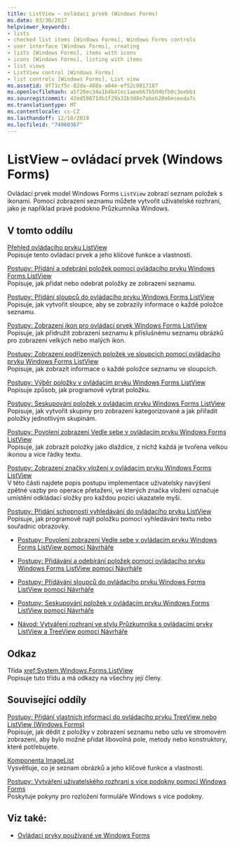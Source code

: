 ```yaml
---
title: ListView – ovládací prvek (Windows Forms)
ms.date: 03/30/2017
helpviewer_keywords:
- lists
- checked list items [Windows Forms], Windows Forms controls
- user interface [Windows Forms], creating
- lists [Windows Forms], items with icons
- icons [Windows Forms], listing with items
- list views
- ListView control [Windows Forms]
- list controls [Windows Forms], List view
ms.assetid: 9f71cf5c-82da-488a-a04e-ef52c0817187
ms.openlocfilehash: a5f20ec34a1b4b41ec1aee667b5d4bfb0c3eebb1
ms.sourcegitcommit: 42ed59871db1f29a32b3d8e7abeb20e6eceeda7c
ms.translationtype: MT
ms.contentlocale: cs-CZ
ms.lasthandoff: 12/10/2019
ms.locfileid: "74960367"
---
```

# <a name="listview-control-windows-forms"></a>ListView – ovládací prvek (Windows Forms)
Ovládací prvek model Windows Forms `ListView` zobrazí seznam položek s ikonami. Pomocí zobrazení seznamu můžete vytvořit uživatelské rozhraní, jako je například pravé podokno Průzkumníka Windows.  
  
## <a name="in-this-section"></a>V tomto oddílu  
 [Přehled ovládacího prvku ListView](listview-control-overview-windows-forms.md)  
 Popisuje tento ovládací prvek a jeho klíčové funkce a vlastnosti.  
  
 [Postupy: Přidání a odebrání položek pomocí ovládacího prvku Windows Forms ListView](how-to-add-and-remove-items-with-the-windows-forms-listview-control.md)  
 Popisuje, jak přidat nebo odebrat položky ze zobrazení seznamu.  
  
 [Postupy: Přidání sloupců do ovládacího prvku Windows Forms ListView](how-to-add-columns-to-the-windows-forms-listview-control.md)  
 Popisuje, jak vytvořit sloupce, aby se zobrazily informace o každé položce seznamu.  
  
 [Postupy: Zobrazení ikon pro ovládací prvek Windows Forms ListView](how-to-display-icons-for-the-windows-forms-listview-control.md)  
 Popisuje, jak přidružit zobrazení seznamu k příslušnému seznamu obrázků pro zobrazení velkých nebo malých ikon.  
  
 [Postupy: Zobrazení podřízených položek ve sloupcích pomocí ovládacího prvku Windows Forms ListView](how-to-display-subitems-in-columns-with-the-windows-forms-listview-control.md)  
 Popisuje, jak zobrazit informace o každé položce seznamu ve sloupcích.  
  
 [Postupy: Výběr položky v ovládacím prvku Windows Forms ListView](how-to-select-an-item-in-the-windows-forms-listview-control.md)  
 Popisuje způsob, jak programově vybrat položku.  
  
 [Postupy: Seskupování položek v ovládacím prvku Windows Forms ListView](how-to-group-items-in-a-windows-forms-listview-control.md)  
 Popisuje, jak vytvořit skupiny pro zobrazení kategorizované a jak přiřadit položky jednotlivým skupinám.  
  
 [Postupy: Povolení zobrazení Vedle sebe v ovládacím prvku Windows Forms ListView](how-to-enable-tile-view-in-a-windows-forms-listview-control.md)  
 Popisuje, jak zobrazit položky jako dlaždice, z nichž každá je tvořena velkou ikonou a více řádky textu.  
  
 [Postupy: Zobrazení značky vložení v ovládacím prvku Windows Forms ListView](how-to-display-an-insertion-mark-in-a-windows-forms-listview-control.md)  
 V této části najdete popis postupu implementace uživatelsky navýšení zpětné vazby pro operace přetažení, ve kterých značka vložení označuje umístění odkládací složky pro každou pozici ukazatele myši.  
  
 [Postupy: Přidání schopností vyhledávání do ovládacího prvku ListView](how-to-add-search-capabilities-to-a-listview-control.md)  
 Popisuje, jak programově najít položku pomocí vyhledávání textu nebo souřadnic obrazovky.  
  
- [Postupy: Povolení zobrazení Vedle sebe v ovládacím prvku Windows Forms ListView pomocí Návrháře](enable-tile-view-in-a-wf-listview-control-using-the-designer.md)  
  
- [Postupy: Přidávání a odebírání položek pomocí ovládacího prvku Windows Forms ListView pomocí Návrháře](add-and-remove-items-with-wf-listview-control-using-the-designer.md)  
  
- [Postupy: Přidávání sloupců do ovládacího prvku Windows Forms ListView pomocí Návrháře](how-to-add-columns-to-the-windows-forms-listview-control-using-the-designer.md)  
  
- [Postupy: Seskupování položek v ovládacím prvku Windows Forms ListView pomocí Návrháře](how-to-group-items-in-a-windows-forms-listview-control-using-the-designer.md)  
  
- [Návod: Vytváření rozhraní ve stylu Průzkumníka s ovládacími prvky ListView a TreeView pomocí Návrháře](creating-an-explorer-style-interface-with-the-listview-and-treeview.md)  
  
## <a name="reference"></a>Odkaz  
 Třída <xref:System.Windows.Forms.ListView>  
 Popisuje tuto třídu a má odkazy na všechny její členy.  
  
## <a name="related-sections"></a>Související oddíly  
 [Postupy: Přidání vlastních informací do ovládacího prvku TreeView nebo ListView (Windows Forms)](add-custom-information-to-a-treeview-or-listview-control-wf.md)  
 Popisuje, jak dědit z položky v zobrazení seznamu nebo uzlu ve stromovém zobrazení, aby bylo možné přidat libovolná pole, metody nebo konstruktory, které potřebujete.  
  
 [Komponenta ImageList](imagelist-component-windows-forms.md)  
 Vysvětluje, co je seznam obrázků a jeho klíčové funkce a vlastnosti.  
  
 [Postupy: Vytváření uživatelského rozhraní s více podokny pomocí Windows Forms](how-to-create-a-multipane-user-interface-with-windows-forms.md)  
 Poskytuje pokyny pro rozložení formuláře Windows s více podokny.  
  
## <a name="see-also"></a>Viz také:

- [Ovládací prvky používané ve Windows Forms](controls-to-use-on-windows-forms.md)
